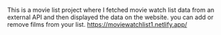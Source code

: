 This is a movie list project where I fetched movie watch list data from an external API and then displayed the data on the website. you can add or remove films from your list.                                                                                                                                                                                                  https://moviewatchlist1.netlify.app/      
 
